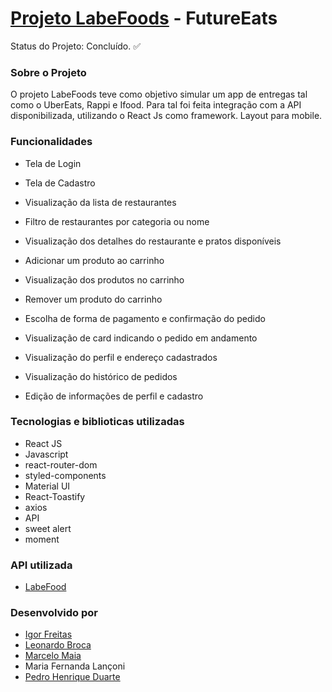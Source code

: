 # [Projeto LabeFoods](https://carver-labefood5.surge.sh/) - FutureEats

Status do Projeto: Concluído. :white_check_mark:

### Sobre o Projeto

O projeto LabeFoods teve como objetivo simular um app de entregas tal como o UberEats, 
Rappi e Ifood. Para tal foi feita integração com a API disponibilizada, utilizando o React Js
como framework. Layout para mobile. 

### Funcionalidades 

- Tela de Login 

- Tela de Cadastro  

- Visualização da lista de restaurantes 

- Filtro de restaurantes por categoria ou nome

- Visualização dos detalhes do restaurante e pratos disponíveis 

- Adicionar um produto ao carrinho 

- Visualização dos produtos no carrinho 

- Remover um produto do carrinho 

- Escolha de forma de pagamento e confirmação do pedido

- Visualização de card indicando o pedido em andamento 

- Visualização do perfil e endereço cadastrados

- Visualização do histórico de pedidos

- Edição de informações de perfil e cadastro

### Tecnologias e biblioticas utilizadas 

- React JS 
- Javascript
- react-router-dom
- styled-components 
- Material UI
- React-Toastify 
- axios
- API
- sweet alert
- moment 

### API utilizada

- [LabeFood](https://documenter.getpostman.com/view/7549981/SWTEdGtT)

### Desenvolvido por 

- [Igor Freitas](https://github.com/0dayIg0r)
- [Leonardo Broca](https://github.com/Leozbroca)
- [Marcelo Maia](https://github.com/yMarceloMaia)
- Maria Fernanda Lançoni 
- [Pedro Henrique Duarte](https://github.com/pedrohenriqueduarte)
